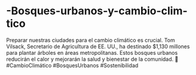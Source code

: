 # -Bosques-urbanos-y-cambio-clim-tico
Preparar nuestras ciudades para el cambio climático es crucial. Tom Vilsack, Secretario de Agricultura de EE. UU., ha destinado $1,130 millones para plantar árboles en áreas metropolitanas. Estos bosques urbanos reducirán el calor y mejorarán la salud y bienestar de la comunidad. 🌳 #CambioClimático #BosquesUrbanos #Sostenibilidad
